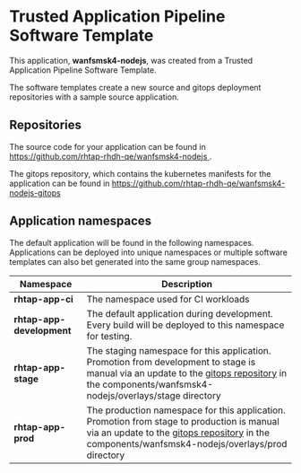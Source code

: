 # Trusted Application Pipeline Software Template

This application, **wanfsmsk4-nodejs**, was created from a Trusted Application Pipeline Software Template.

The software templates create a new source and gitops deployment repositories with a sample source application. 

## Repositories

The source code for your application can be found in [https://github.com/rhtap-rhdh-qe/wanfsmsk4-nodejs ](https://github.com/rhtap-rhdh-qe/wanfsmsk4-nodejs ).
 
The gitops repository, which contains the kubernetes manifests for the application can be found in 
[https://github.com/rhtap-rhdh-qe/wanfsmsk4-nodejs-gitops ](https://github.com/rhtap-rhdh-qe/wanfsmsk4-nodejs-gitops ) 

## Application namespaces 

The default application will be found in the following namespaces. Applications can be deployed into unique namespaces or multiple software templates can also bet generated into the same group namespaces.  

|  Namespace   |  Description   |  
| -------- | -------- |
| **rhtap-app-ci** | The namespace used for CI workloads |
| **rhtap-app-development** | The default application during development. Every build will be deployed to this namespace for testing. |
| **rhtap-app-stage** | The staging namespace for this application. Promotion from development to stage is manual via an update to the [gitops repository](https://github.com/rhtap-rhdh-qe/wanfsmsk4-nodejs-gitops ) in the components/wanfsmsk4-nodejs/overlays/stage directory |
| **rhtap-app-prod** | The production namespace for this application. Promotion from stage to production is manual via an update to the [gitops repository](https://github.com/rhtap-rhdh-qe/wanfsmsk4-nodejs-gitops ) in the components/wanfsmsk4-nodejs/overlays/prod directory |